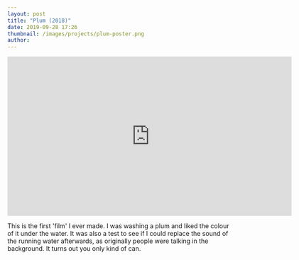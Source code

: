 ```yaml
---
layout: post
title: "Plum (2018)"
date: 2019-09-28 17:26
thumbnail: /images/projects/plum-poster.png
author:
---
```


<iframe src="https://player.vimeo.com/video/364687361" width="640" height="360" frameborder="0" allow="autoplay; fullscreen" allowfullscreen></iframe>

This is the first 'film' I ever made. I was washing a plum and liked the colour of it under the water. It was also a test to see if I could replace the sound of the running water afterwards, as originally people were talking in the background. It turns out you only kind of can.

